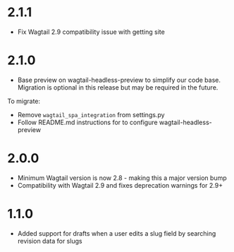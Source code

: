 # 2.1.1

- Fix Wagtail 2.9 compatibility issue with getting site

# 2.1.0

- Base preview on wagtail-headless-preview to simplify our code base. Migration is optional in this release but may be required in the future.

To migrate:

- Remove `wagtail_spa_integration` from settings.py
- Follow README.md instructions for to configure wagtail-headless-preview

# 2.0.0

- Minimum Wagtail version is now 2.8 - making this a major version bump
- Compatibility with Wagtail 2.9 and fixes deprecation warnings for 2.9+

# 1.1.0

- Added support for drafts when a user edits a slug field by searching revision data for slugs
